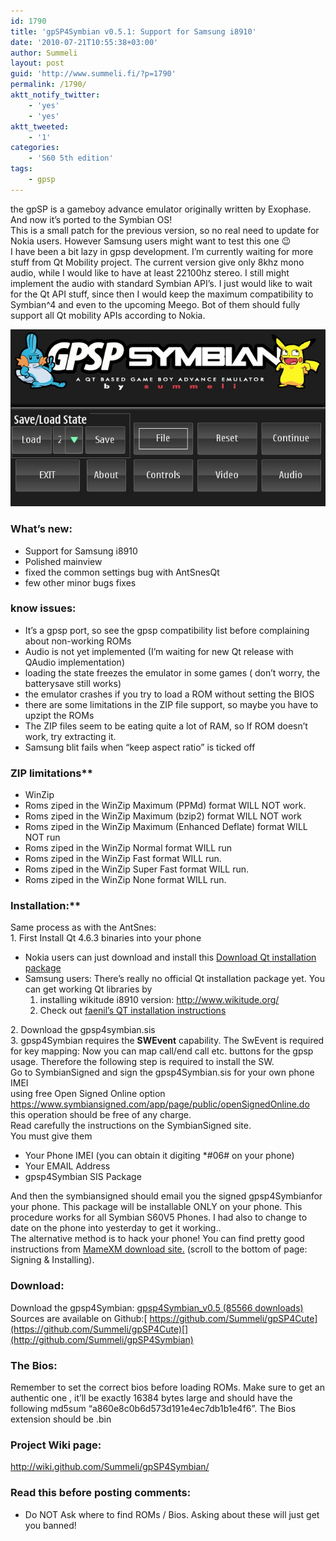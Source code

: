 ```yaml
---
id: 1790
title: 'gpSP4Symbian v0.5.1: Support for Samsung i8910'
date: '2010-07-21T10:55:38+03:00'
author: Summeli
layout: post
guid: 'http://www.summeli.fi/?p=1790'
permalink: /1790/
aktt_notify_twitter:
    - 'yes'
    - 'yes'
aktt_tweeted:
    - '1'
categories:
    - 'S60 5th edition'
tags:
    - gpsp
---
```


the gpSP is a gameboy advance emulator originally written by Exophase. And now it’s ported to the Symbian OS!  
This is a small patch for the previous version, so no real need to update for Nokia users. However Samsung users might want to test this one 😉  
I have been a bit lazy in gpsp development. I’m currently waiting for more stuff from Qt Mobility project. The current version give only 8khz mono audio, while I would like to have at least 22100hz stereo. I still might implement the audio with standard Symbian API’s. I just would like to wait for the Qt API stuff, since then I would keep the maximum compatibility to Symbian^4 and even to the upcoming Meego. Bot of them should fully support all Qt mobility APIs according to Nokia.

![](/jekyll-export/wp-content/uploads/2010/07/gpsp_051.jpg)

### What’s new:   

- Support for Samsung i8910
- Polished mainview
- fixed the common settings bug with AntSnesQt
- few other minor bugs fixes

  
### know issues:   

- It’s a gpsp port, so see the gpsp compatibility list before complaining about non-working ROMs
- Audio is not yet implemented (I’m waiting for new Qt release with QAudio implementation)
- loading the state freezes the emulator in some games ( don’t worry, the batterysave still works)
- the emulator crashes if you try to load a ROM without setting the BIOS
- there are some limitations in the ZIP file support, so maybe you have to upzipt the ROMs
- The ZIP files seem to be eating quite a lot of RAM, so If ROM doesn’t work, try extracting it.
- Samsung blit fails when “keep aspect ratio” is ticked off

### ZIP limitations**

- WinZip
- Roms ziped in the WinZip Maximum (PPMd) format WILL NOT work.
- Roms ziped in the WinZip Maximum (bzip2) format WILL NOT work
- Roms ziped in the WinZip Maximum (Enhanced Deflate) format WILL NOT run
- Roms ziped in the WinZip Normal format WILL run
- Roms ziped in the WinZip Fast format WILL run.
- Roms ziped in the WinZip Super Fast format WILL run.
- Roms ziped in the WinZip None format WILL run.

### Installation:**  
Same process as with the AntSnes:  
1\. First Install Qt 4.6.3 binaries into your phone

- Nokia users can just download and install this [Download Qt installation package](ftp://ftp.qt.nokia.com/pub/qt/symbian/4.6.3/qt_installer.sis)
- Samsung users: There’s really no official Qt installation package yet. You can get working Qt libraries by 
    1. installing wikitude i8910 version: <http://www.wikitude.org/>
    2. Check out [faenil’s QT installation instructions](http://i8910tuning.com/2010/07/22/welcome-to-i8910-qt/)

[ ](ftp://ftp.qt.nokia.com/pub/qt/symbian/4.6.3/qt_installer.sis) 2. Download the gpsp4symbian.sis  
3\. gpsp4Symbian requires the **SWEvent** capability. The SwEvent is required for key mapping: Now you can map call/end call etc. buttons for the gpsp usage. Therefore the following step is required to install the SW.  
Go to SymbianSigned and sign the gpsp4Symbian.sis for your own phone IMEI  
using free Open Signed Online option <https://www.symbiansigned.com/app/page/public/openSignedOnline.do> this operation should be free of any charge.  
Read carefully the instructions on the SymbianSigned site.  
You must give them

- Your Phone IMEI (you can obtain it digiting \*#06# on your phone)
- Your EMAIL Address
- gpsp4Symbian SIS Package

And then the symbiansigned should email you the signed gpsp4Symbianfor your phone. This package will be installable ONLY on your phone. This procedure works for all Symbian S60V5 Phones. I had also to change to date on the phone into yesterday to get it working..  
The alternative method is to hack your phone! You can find pretty good instructions from [MameXM download site.](https://sites.google.com/site/mamexm/Home/download-1-03) (scroll to the bottom of page: Signing &amp; Installing).  

### Download:   
Download the gpsp4Symbian: [ gpsp4Symbian\_v0.5 (85566 downloads) ](/jekyll-export/wp-content/uploads/downloads/2010/07/gpsp4Symbian_v051.sis)  
Sources are available on Github:[ https://github.com/Summeli/gpSP4Cute](https://github.com/Summeli/gpSP4Cute)[](http://github.com/Summeli/gpSP4Symbian)  

### The Bios:  
Remember to set the correct bios before loading ROMs. Make sure to get an authentic one , it’ll be exactly 16384 bytes large and should have the following md5sum “a860e8c0b6d573d191e4ec7db1b1e4f6”. The Bios extension should be .bin  

### Project Wiki page:   
<http://wiki.github.com/Summeli/gpSP4Symbian/>  


### Read this before posting comments:   

- Do NOT Ask where to find ROMs / Bios. Asking about these will just get you banned!